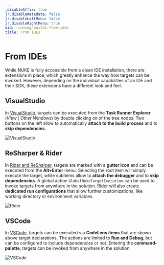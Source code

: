 ```yaml
---
_disableAffix: true
jr.disableMetadata: false
jr.disableLeftMenu: false
jr.disableRightMenu: true
uid: running-builds-from-ides
title: From IDEs
---
```


# From IDEs

While NUKE is fully accessible from a clean IDE installation, there are extensions in place, which greatly enhance the way how targets can be invoked. However, depending on the individual capabilities of an IDE and their SDK, these extensions have a different look and feel.

## VisualStudio

<!--<a href="https://github.com/nuke-build/visualstudio"><img src="https://img.shields.io/vscode-marketplace/v/nuke.visualstudio.svg?label=release&colorB=0A7BBB&style=flat-square&logo=data%3Aimage%2Fpng%3Bbase64%2CiVBORw0KGgoAAAANSUhEUgAAAEAAAABACAQAAAAAYLlVAAAABGdBTUEAALGPC%2FxhBQAAACBjSFJNAAB6JgAAgIQAAPoAAACA6AAAdTAAAOpgAAA6mAAAF3CculE8AAAAAmJLR0QAAKqNIzIAAAAHdElNRQfiCAoFEhc1eYxzAAAFDUlEQVRo3sWZW2wUVRjHf9PSQlvA1CKltCuIiAGBAlooFhAqpasmvpgQ9UF9AIMhqIgvJj6okTdNNAYSKxoMEEChiAIJUTEaCEbxAoLFqCy19Eq5lN4o292%2FDzvdzM7slu7uTPkez%2FnO%2BX7znXP%2B5zLgoQlN1yGtk0%2BGvAw0CMAMtSiok3pTc5QthhnDBIhYi3boceUPK0QMgCT16Khe1lRlDhOEA0CSQjqnD7REucOQi7gAEbuqg3pGRTIMbwGYwREKE1QHqaN2hNdZGMSymM0dGbcQAICUAYTQTG3QXGXdApExwx%2BX1KxP5dfYeHN6kEk4YE2ph5%2BlH6PddOlbrVaJXXA9AhBCsy3hIxbUGb2t2cqQtwBCqFQ%2FJejwhMYnB5DkJBTAPLZQlsAhnyQXdlLuArifGuYlnbihAAgggzDEl0cz%2FEfMdS%2B8CSCAbHwsZiFfcFhhJ4IAyqhhjpvho53L0BrVq19Sm17VaDk9UJl%2B183sX01MYRUIoak6bBb2aZumWIVFCM3XSUfza%2BpyBcB0nqxDluVUNbCihVC5Tjkan9VzOuomAJqkA9GqVq1XngbC%2F2Fr2K%2BvNEu5%2Bs41ABPBp%2F3Ryj5t1WShhTpta9ahjSoQLgOYCCXaZ3E4rrWO5P%2BllcoSHgCYCMXaG5Ps2NQfUGlkgroDYFNCA0Ej6wjzhKlHmZbqa2ziXS4lkqpUzCHFBoImXiTESlucs7xBLUF3j5FxNiMDoJk99NgqDvOl2%2BHjAghgKRvJs1U8z3uUuH2adwAIYBkfMs3hm8NqdlKBqxdNG4AAKi3hQ7QSilYbLGIXqxjlHkIMQDT8PWZBLzU8Rm1M1kt4n3co8uAkLIQq9Xd0jV7QGuUIFekzhWNWb1hHtMBlIRJCD0fDh3VMSyKnXKEJ2m1DkAJ6VvmuAQih5frHLO5VjXwD810RhF0OhE5t1m%2BuAAihKgUGCrVWubIPTqF2OhBCNqFOQ4oNRnGSbAr5mdf4HlkFx0DQykuIJ2PU0b2bpRAaqfv0lCbHlxohNF7bHVlwJwMGQB9nOJMI0UDQxnrE0y5%2BeTJdGRhwkfXsIHxLAMxMtfMK291DSDqZBrSzgW1xEXo44dhDvTChAn2ikGUyhdWsrfJrjO047837gInwsYkQ1Gm9pVLnS4mHACB0u7aoQ99olYrjvwV7CmBmYWH8x5mhA6TxTGfAJY6n8QUAjNAYcgjSRdDNs24SAISZwBymYNCi8zTQTgfXY%2FcCbwG6OUUdxZRTxQsU0EUjAQIK0EAzl%2Bkk6CVOtGdBJsVU8CiL8ZGB6OEqbTRyngDnuUArV%2Bihf%2BhDdZO3YoBmw9YAMvFRgZ8KfJZrSz9dXKGFCwQIUE8jF%2BngeuIHnZQALBgjuJNF%2BHmQkpjLWcT66KSdZv4jQIAGmrhEJzfsQ5UigKV5FpNYzCOUMzEOxoBbLx200WQOVQOtXKabfiA9gChGNnexBD8LKLrp5hWimyu00kA95wiQx2bGpQUQHZRs7uYh%2FMyncMh7aB99jB7Ue2gAFoyRTGUpfsoY74puJQNgwRjFNJZRzQOMSwMjSB21KTYXQA73Ukk18yhIGqODY%2Bzma1rSSqMAcplOJdXMJX9IGGHqOcjnkbOT4cY4CiCPGSxnBaXkD%2BLay6%2Fs4QABQq6LuxAao3K9rh90Nc7On%2BDXrcsgAhjLTKpYzkxuwwBuUMd%2B9vEnN4ZpyxdC%2BVqhTQroF60d7Pf9%2F%2FjWo01%2B4cF9AAAAJXRFWHRkYXRlOmNyZWF0ZQAyMDE4LTA4LTEwVDA1OjE4OjIzLTA0OjAwqL3qhAAAACV0RVh0ZGF0ZTptb2RpZnkAMjAxOC0wOC0xMFQwNToxODoyMy0wNDowMNngUjgAAAAASUVORK5CYII%3D" class="custombadge"/></a>-->

In [VisualStudio](https://github.com/nuke-build/visualstudio), targets can be executed from the **Task Runner Explorer** (_View | Other Windows_) by double clicking on of the tree nodes. Two buttons on the left allow to automatically **attach to the build process** and to **skip dependencies**.

![VisualStudio](~/images/visualstudio.png)

## ReSharper & Rider

<!--[![Release](https://img.shields.io/resharper/v/ReSharper.Nuke.svg?label=release%20&colorB=0A7BBB&style=flat-square&logo=%20data%3Aimage%2Fpng%3Bbase64%2CiVBORw0KGgoAAAANSUhEUgAAADIAAAAxCAYAAACYq%2FofAAAAAXNSR0IArs4c6QAAAARnQU1BAACxjwv8YQUAAAAJcEhZcwAADsMAAA7DAcdvqGQAAAAZdEVYdFNvZnR3YXJlAHBhaW50Lm5ldCA0LjAuMjHxIGmVAAAE%2BElEQVRoQ%2B2Ya0hkZRzG3d1oWehLLQS2QRC1tEWflhLqU0QgsbAb6ZesiL5KXxKE3GBa86uE0IdWiTJq8BLGMiqapnjDYfAy3jCv6XgfZC7explxnJ73zDPvnOM7M%2BtlslrOD%2F7InOc5%2F%2Ff8z3mvZplkgJKSkuzS0tIb8bBYLC9RMoDr1%2FW%2B4uLiG5RUDg8PFxCek4Tf7%2Fe4XK7W0dHRosbGxieZ6tg4nU7%2F3t5eNB67u7tBSpK8vLwr29vbXr1veno6Ci7QYgSCT6inJRQK7UxNTd3F23ucKR%2FGBbyMAG%2FXWFpaClCT2Gy2F4PBIB0x0FYbZRXoZyokzszMTFdtbe0Vpk1JTU3NawcHB7wrBn7XU5a0tLS8Q1kyNDRko6wCPSOFCCYnJ2uYNiXLy8tv0y4ZHx%2F%2FnrIEL6aIsmRlZeUzyirQM1YI3mxodXX1OaZOCvr517RLPB7PR5QlGH9WyhIM%2BDzKKtCVQtCHf8Cfi0ejsLDwGfTdj2dnZ23hcPgQ1xRQSAVTayDXbYQ1Hmtra7u0SlDc4djYWEQfW1tbVBNMTExoWldX1wzTJ4CetBDKKbHb7Rb4eEeCjY2NOVo04PmCUsbAyzC0oYHrpyokNzf3Mvp7mLdIcO%2F%2FqxAButdPvEVyHoWg3cwWgi8yy1skSQr5HOEXEYlEDOuHAIteAN3Rrw8Qoizx%2BXzbcd3tdjuZPoHwxKwJjlNIX1%2FfG3gwZZBgsI%2FSooAuoXyd9vb2IsoSDOp6yhp4nmggEHiBcnLgO1EhdXV1l3p7ewuwrdik3QC%2B0pe0KmBK7aFNQzzg8PDwNcoSfJE%2FaNHA9iRUWVn5LOXkwKcUsrm5GcEqGjwaIyMjwZ2dnaB4gGSguHB1dfV1pjaQn59%2Fyev1TtCqgd%2FRqqqqp2iRrK%2Bv0xFjf39%2FlVJq4FMKOQ3oZtH%2B%2Fv57TKsgti94QXTHwKCdpCzBzvgaZQm%2Bsp1yauA7cyFic4civmXKpGBVfpV2CRZCB2XJ4OBgLmUJvtx3lFMD35kKwf5nrbOz8w5SKdtrdMGfEZsi8Pa3eYsE1%2Ffiui6UJV3MdnF9YWHhPtMbge%2FUhSwuLkYKCgqymUoBDT%2BgNWOgkF%2BY3gg0pRDMEn%2FOzc3d1we6zwZlA5gqq5lK4V8vBA%2BgTL%2BYJt%2FD9QgtEnSZcFtb2y3aDPwnCxHMz88bFqo4WHVXm5ubL9MmQZ4yRAdW7yFaJVjgQkLTB44BDsoSjA%2B33oMZ7C7TG4H32IWUlZVlo9st0WYAx9UfaVMoLy9%2FCznpjIFV%2FnfKku7u7luUJVi7fqWcHniPXYgAjd1Bb6IzgVhHcFb5lDYD2La8S5sEC6zSBh76K8oSLMCfUE4PvCcqxGKxXMTgV05vAhyGvHj7ypYDW5NvaJFg2v6AsgRH3t8oSyoqKm5TTg%2B8JypE0NDQcBVvWVkXBCiylTYJthx1lCXYmrxJWYKd7V%2BUNfhflMcopwfGExciwEz1figUEud0Q4hrDofjQ9o0XC6XT%2B%2FBnixKSYJj9FVMGjt6Hwa2W%2BzRaEkPnvsmHjxHH7j2POW04Mu83tHRkXM0rFbrK7Ro9PT03NTr9fX1OZQk4v9ira2thjzY4r9M2cTExMTExMTExMTkEaSpqemB3W5fznTg2LrMJs6HgYEB5YSYKdjE%2BfDIFOJ0Ol1sN%2BOwifMB7T2Bc%2FrT%2F0SwCZOHk5X1N%2Fu%2FydjP06PFAAAAAElFTkSuQmCC)](https://github.com/nuke-build/resharper)-->

In [Rider and ReSharper](https://github.com/nuke-build/resharper), targets are marked with a **gutter icon** and can be executed from the **Alt+Enter** menu. Selecting the root item will simply execute the target, while subitems allow to **attach the debugger** and to **skip dependencies**. A global action `GlobalNukeTargetExecution` can be used to invoke targets from anywhere in the solution. Rider will also create **dedicated run configurations** that allow further customizations, like working directory or environment variables.

![Rider](~/images/rider.png)

## VSCode

<!--[![Release](https://img.shields.io/vscode-marketplace/v/nuke.support.svg?label=release&colorB=0A7BBB&style=flat-square&logo=data%3Aimage%2Fpng%3Bbase64%2CiVBORw0KGgoAAAANSUhEUgAAAEAAAABACAQAAAAAYLlVAAAABGdBTUEAALGPC%2FxhBQAAACBjSFJNAAB6JgAAgIQAAPoAAACA6AAAdTAAAOpgAAA6mAAAF3CculE8AAAAAmJLR0QAAKqNIzIAAAAHdElNRQfiCAoFEhc1eYxzAAAFDUlEQVRo3sWZW2wUVRjHf9PSQlvA1CKltCuIiAGBAlooFhAqpasmvpgQ9UF9AIMhqIgvJj6okTdNNAYSKxoMEEChiAIJUTEaCEbxAoLFqCy19Eq5lN4o292%2FDzvdzM7slu7uTPkez%2FnO%2BX7znXP%2B5zLgoQlN1yGtk0%2BGvAw0CMAMtSiok3pTc5QthhnDBIhYi3boceUPK0QMgCT16Khe1lRlDhOEA0CSQjqnD7REucOQi7gAEbuqg3pGRTIMbwGYwREKE1QHqaN2hNdZGMSymM0dGbcQAICUAYTQTG3QXGXdApExwx%2BX1KxP5dfYeHN6kEk4YE2ph5%2BlH6PddOlbrVaJXXA9AhBCsy3hIxbUGb2t2cqQtwBCqFQ%2FJejwhMYnB5DkJBTAPLZQlsAhnyQXdlLuArifGuYlnbihAAgggzDEl0cz%2FEfMdS%2B8CSCAbHwsZiFfcFhhJ4IAyqhhjpvho53L0BrVq19Sm17VaDk9UJl%2B183sX01MYRUIoak6bBb2aZumWIVFCM3XSUfza%2BpyBcB0nqxDluVUNbCihVC5Tjkan9VzOuomAJqkA9GqVq1XngbC%2F2Fr2K%2BvNEu5%2Bs41ABPBp%2F3Ryj5t1WShhTpta9ahjSoQLgOYCCXaZ3E4rrWO5P%2BllcoSHgCYCMXaG5Ps2NQfUGlkgroDYFNCA0Ej6wjzhKlHmZbqa2ziXS4lkqpUzCHFBoImXiTESlucs7xBLUF3j5FxNiMDoJk99NgqDvOl2%2BHjAghgKRvJs1U8z3uUuH2adwAIYBkfMs3hm8NqdlKBqxdNG4AAKi3hQ7QSilYbLGIXqxjlHkIMQDT8PWZBLzU8Rm1M1kt4n3co8uAkLIQq9Xd0jV7QGuUIFekzhWNWb1hHtMBlIRJCD0fDh3VMSyKnXKEJ2m1DkAJ6VvmuAQih5frHLO5VjXwD810RhF0OhE5t1m%2BuAAihKgUGCrVWubIPTqF2OhBCNqFOQ4oNRnGSbAr5mdf4HlkFx0DQykuIJ2PU0b2bpRAaqfv0lCbHlxohNF7bHVlwJwMGQB9nOJMI0UDQxnrE0y5%2BeTJdGRhwkfXsIHxLAMxMtfMK291DSDqZBrSzgW1xEXo44dhDvTChAn2ikGUyhdWsrfJrjO047837gInwsYkQ1Gm9pVLnS4mHACB0u7aoQ99olYrjvwV7CmBmYWH8x5mhA6TxTGfAJY6n8QUAjNAYcgjSRdDNs24SAISZwBymYNCi8zTQTgfXY%2FcCbwG6OUUdxZRTxQsU0EUjAQIK0EAzl%2Bkk6CVOtGdBJsVU8CiL8ZGB6OEqbTRyngDnuUArV%2Bihf%2BhDdZO3YoBmw9YAMvFRgZ8KfJZrSz9dXKGFCwQIUE8jF%2BngeuIHnZQALBgjuJNF%2BHmQkpjLWcT66KSdZv4jQIAGmrhEJzfsQ5UigKV5FpNYzCOUMzEOxoBbLx200WQOVQOtXKabfiA9gChGNnexBD8LKLrp5hWimyu00kA95wiQx2bGpQUQHZRs7uYh%2FMyncMh7aB99jB7Ue2gAFoyRTGUpfsoY74puJQNgwRjFNJZRzQOMSwMjSB21KTYXQA73Ukk18yhIGqODY%2Bzma1rSSqMAcplOJdXMJX9IGGHqOcjnkbOT4cY4CiCPGSxnBaXkD%2BLay6%2Fs4QABQq6LuxAao3K9rh90Nc7On%2BDXrcsgAhjLTKpYzkxuwwBuUMd%2B9vEnN4ZpyxdC%2BVqhTQroF60d7Pf9%2F%2FjWo01%2B4cF9AAAAJXRFWHRkYXRlOmNyZWF0ZQAyMDE4LTA4LTEwVDA1OjE4OjIzLTA0OjAwqL3qhAAAACV0RVh0ZGF0ZTptb2RpZnkAMjAxOC0wOC0xMFQwNToxODoyMy0wNDowMNngUjgAAAAASUVORK5CYII%3D)](https://github.com/nuke-build/vscode)-->

In [VSCode](https://github.com/nuke-build/vscode), targets can be executed via **CodeLens items** that are shown above target declarations. The actions are limited to **Run and Debug**, but can be configured to include dependencies or not. Entering the **command-palette**, targets can be invoked from anywhere in the solution.

![VSCode](~/images/vscode.png)


